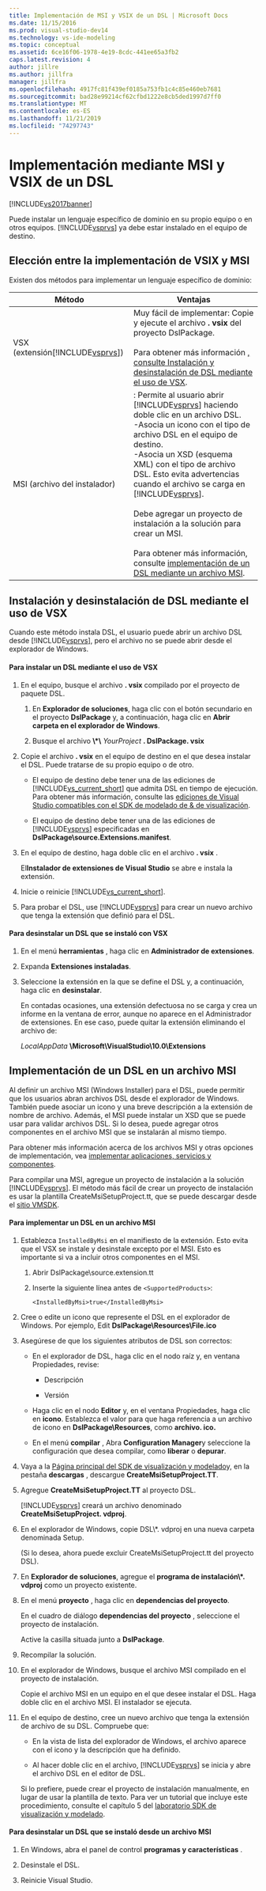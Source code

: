 ```yaml
---
title: Implementación de MSI y VSIX de un DSL | Microsoft Docs
ms.date: 11/15/2016
ms.prod: visual-studio-dev14
ms.technology: vs-ide-modeling
ms.topic: conceptual
ms.assetid: 6ce16f06-1978-4e19-8cdc-441ee65a3fb2
caps.latest.revision: 4
author: jillre
ms.author: jillfra
manager: jillfra
ms.openlocfilehash: 4917fc81f439ef0185a753fb1c4c85e460eb7681
ms.sourcegitcommit: bad28e99214cf62cfbd1222e8cb5ded1997d7ff0
ms.translationtype: MT
ms.contentlocale: es-ES
ms.lasthandoff: 11/21/2019
ms.locfileid: "74297743"
---
```

# <a name="msi-and-vsix-deployment-of-a-dsl"></a>Implementación mediante MSI y VSIX de un DSL
[!INCLUDE[vs2017banner](../includes/vs2017banner.md)]

Puede instalar un lenguaje específico de dominio en su propio equipo o en otros equipos. [!INCLUDE[vsprvs](../includes/vsprvs-md.md)] ya debe estar instalado en el equipo de destino.

## <a name="which"></a>Elección entre la implementación de VSIX y MSI
 Existen dos métodos para implementar un lenguaje específico de dominio:

|Método|Ventajas|
|------------|--------------|
|VSX (extensión[!INCLUDE[vsprvs](../includes/vsprvs-md.md)])|Muy fácil de implementar: Copie y ejecute el archivo **. vsix** del proyecto DslPackage.<br /><br /> Para obtener más información [, consulte Instalación y desinstalación de DSL mediante el uso de VSX](#Installing).|
|MSI (archivo del instalador)|: Permite al usuario abrir [!INCLUDE[vsprvs](../includes/vsprvs-md.md)] haciendo doble clic en un archivo DSL.<br />-Asocia un icono con el tipo de archivo DSL en el equipo de destino.<br />-Asocia un XSD (esquema XML) con el tipo de archivo DSL. Esto evita advertencias cuando el archivo se carga en [!INCLUDE[vsprvs](../includes/vsprvs-md.md)].<br /><br /> Debe agregar un proyecto de instalación a la solución para crear un MSI.<br /><br /> Para obtener más información, consulte [implementación de un DSL mediante un archivo MSI](#msi).|

## <a name="Installing"></a>Instalación y desinstalación de DSL mediante el uso de VSX
 Cuando este método instala DSL, el usuario puede abrir un archivo DSL desde [!INCLUDE[vsprvs](../includes/vsprvs-md.md)], pero el archivo no se puede abrir desde el explorador de Windows.

#### <a name="to-install-a-dsl-by-using-the-vsx"></a>Para instalar un DSL mediante el uso de VSX

1. En el equipo, busque el archivo **. vsix** compilado por el proyecto de paquete DSL.

    1. En **Explorador de soluciones**, haga clic con el botón secundario en el proyecto **DslPackage** y, a continuación, haga clic en **Abrir carpeta en el explorador de Windows**.

    2. Busque el archivo **\\\*\\** _YourProject_ **. DslPackage. vsix**

2. Copie el archivo **. vsix** en el equipo de destino en el que desea instalar el DSL. Puede tratarse de su propio equipo o de otro.

    - El equipo de destino debe tener una de las ediciones de [!INCLUDE[vs_current_short](../includes/vs-current-short-md.md)] que admita DSL en tiempo de ejecución. Para obtener más información, consulte las [ediciones de Visual Studio compatibles con el SDK de modelado de & de visualización](../modeling/supported-visual-studio-editions-for-visualization-amp-modeling-sdk.md).

    - El equipo de destino debe tener una de las ediciones de [!INCLUDE[vsprvs](../includes/vsprvs-md.md)] especificadas en **DslPackage\source.Extensions.manifest**.

3. En el equipo de destino, haga doble clic en el archivo **. vsix** .

     El**Instalador de extensiones de Visual Studio** se abre e instala la extensión.

4. Inicie o reinicie [!INCLUDE[vs_current_short](../includes/vs-current-short-md.md)].

5. Para probar el DSL, use [!INCLUDE[vsprvs](../includes/vsprvs-md.md)] para crear un nuevo archivo que tenga la extensión que definió para el DSL.

#### <a name="to-uninstall-a-dsl-that-was-installed-by-using-vsx"></a>Para desinstalar un DSL que se instaló con VSX

1. En el menú **herramientas** , haga clic en **Administrador de extensiones**.

2. Expanda **Extensiones instaladas**.

3. Seleccione la extensión en la que se define el DSL y, a continuación, haga clic en **desinstalar**.

   En contadas ocasiones, una extensión defectuosa no se carga y crea un informe en la ventana de error, aunque no aparece en el Administrador de extensiones. En ese caso, puede quitar la extensión eliminando el archivo de:

   *LocalAppData* **\Microsoft\VisualStudio\10.0\Extensions**

## <a name="msi"></a>Implementación de un DSL en un archivo MSI
 Al definir un archivo MSI (Windows Installer) para el DSL, puede permitir que los usuarios abran archivos DSL desde el explorador de Windows. También puede asociar un icono y una breve descripción a la extensión de nombre de archivo. Además, el MSI puede instalar un XSD que se puede usar para validar archivos DSL. Si lo desea, puede agregar otros componentes en el archivo MSI que se instalarán al mismo tiempo.

 Para obtener más información acerca de los archivos MSI y otras opciones de implementación, vea [implementar aplicaciones, servicios y componentes](../deployment/deploying-applications-services-and-components.md).

 Para compilar una MSI, agregue un proyecto de instalación a la solución [!INCLUDE[vsprvs](../includes/vsprvs-md.md)]. El método más fácil de crear un proyecto de instalación es usar la plantilla CreateMsiSetupProject.tt, que se puede descargar desde el [sitio VMSDK](https://go.microsoft.com/fwlink/?LinkID=186128).

#### <a name="to-deploy-a-dsl-in-an-msi"></a>Para implementar un DSL en un archivo MSI

1. Establezca `InstalledByMsi` en el manifiesto de la extensión. Esto evita que el VSX se instale y desinstale excepto por el MSI. Esto es importante si va a incluir otros componentes en el MSI.

   1. Abrir DslPackage\source.extension.tt

   2. Inserte la siguiente línea antes de `<SupportedProducts>`:

       ```
       <InstalledByMsi>true</InstalledByMsi>
       ```

2. Cree o edite un icono que represente el DSL en el explorador de Windows. Por ejemplo, Edit **DslPackage\Resources\File.ico**

3. Asegúrese de que los siguientes atributos de DSL son correctos:

   - En el explorador de DSL, haga clic en el nodo raíz y, en ventana Propiedades, revise:

       - Descripción

       - Versión

   - Haga clic en el nodo **Editor** y, en el ventana Propiedades, haga clic en **icono**. Establezca el valor para que haga referencia a un archivo de icono en **DslPackage\Resources**, como **archivo. ico.**

   - En el menú **compilar** , Abra **Configuration Manager**y seleccione la configuración que desea compilar, como **liberar** o **depurar**.

4. Vaya a la [Página principal del SDK de visualización y modelado](https://go.microsoft.com/fwlink/?LinkID=186128)y, en la pestaña **descargas** , descargue **CreateMsiSetupProject.TT**.

5. Agregue **CreateMsiSetupProject.TT** al proyecto DSL.

    [!INCLUDE[vsprvs](../includes/vsprvs-md.md)] creará un archivo denominado **CreateMsiSetupProject. vdproj**.

6. En el explorador de Windows, copie DSL\\*. vdproj en una nueva carpeta denominada Setup.

    (Si lo desea, ahora puede excluir CreateMsiSetupProject.tt del proyecto DSL).

7. En **Explorador de soluciones**, agregue el **programa de instalación\\\*. vdproj** como un proyecto existente.

8. En el menú **proyecto** , haga clic en **dependencias del proyecto**.

    En el cuadro de diálogo **dependencias del proyecto** , seleccione el proyecto de instalación.

    Active la casilla situada junto a **DslPackage**.

9. Recompilar la solución.

10. En el explorador de Windows, busque el archivo MSI compilado en el proyecto de instalación.

     Copie el archivo MSI en un equipo en el que desee instalar el DSL. Haga doble clic en el archivo MSI. El instalador se ejecuta.

11. En el equipo de destino, cree un nuevo archivo que tenga la extensión de archivo de su DSL. Compruebe que:

    - En la vista de lista del explorador de Windows, el archivo aparece con el icono y la descripción que ha definido.

    - Al hacer doble clic en el archivo, [!INCLUDE[vsprvs](../includes/vsprvs-md.md)] se inicia y abre el archivo DSL en el editor de DSL.

    Si lo prefiere, puede crear el proyecto de instalación manualmente, en lugar de usar la plantilla de texto. Para ver un tutorial que incluye este procedimiento, consulte el capítulo 5 del [laboratorio SDK de visualización y modelado](https://go.microsoft.com/fwlink/?LinkId=208878).

#### <a name="to-uninstall-a-dsl-that-was-installed-from-an-msi"></a>Para desinstalar un DSL que se instaló desde un archivo MSI

1. En Windows, abra el panel de control **programas y características** .

2. Desinstale el DSL.

3. Reinicie Visual Studio.
